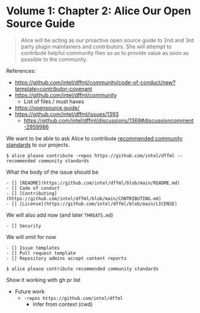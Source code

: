 # Volume 1: Chapter 2: Alice Our Open Source Guide

> Alice will be acting as our proactive open source guide to
> 2nd and 3rd party plugin maintainers and contributors.
> She will attempt to contribute helpful community files
> so as to provide value as soon as possible to the community.

References:

- https://github.com/intel/dffml/community/code-of-conduct/new?template=contributor-covenant
- https://github.com/intel/dffml/community
  - List of files / must haves
- https://opensource.guide/
- https://github.com/intel/dffml/issues/1393
  - https://github.com/intel/dffml/discussions/1369#discussioncomment-2959986

We want to be able to ask Alice to contribute [recommended community standards](https://opensource.guide/) to our projects.

```console
$ alice please contribute -repos https://github.com/intel/dffml -- recommended community standards
```


What the body of the issue should be

```
- [] [README](https://github.com/intel/dffml/blob/main/README.md)
- [] Code of conduct
- [] [Contributing](https://github.com/intel/dffml/blob/main/CONTRIBUTING.md)
- [] [License](https://github.com/intel/dffml/blob/main/LICENSE)
```

We will also add now (and later `THREATS.md`)

```
- [] Security
```

We will omit for now

```
- [] Issue templates
- [] Pull request template
- [] Repository admins accept content reports
```

```console
$ alice please contribute recommended community standards
```

Show it working with gh pr list

- Future work
  - `-repos https://github.com/intel/dffml`
    - Infer from context (cwd)